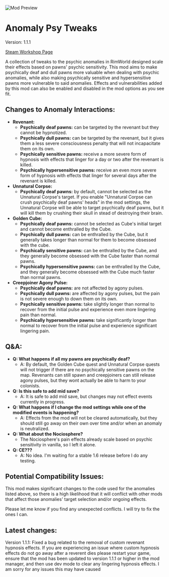![Mod Preview](https://i.imgur.com/UCufPd0.png)
# Anomaly Psy Tweaks
Version: 1.1.1

[Steam Workshop Page](https://steamcommunity.com/sharedfiles/filedetails/?id=3521723260)

 A collection of tweaks to the psychic anomalies in RimWorld designed scale their effects based on pawns' psychic sensitivity. This mod aims to make psychically deaf and dull pawns more valuable when dealing with psychic anomalies, while also making psychically sensitive and hypersensitive pawns more vulnerable to said anomalies. Effects and vulnerabilities added by this mod can also be enabled and disabled in the mod options as you see fit.
## Changes to Anomaly Interactions:

 - **Revenant:**
	 - **Psychically deaf pawns:** can be targeted by the revenant but they cannot be hypnotized.
	 - **Psychically dull pawns:** can be targeted by the revenant, but it gives them a less severe consciousness penalty that will not incapacitate them on its own.
	 - **Psychically sensitive pawns:** receive a more severe form of hypnosis with effects that linger for a day or two after the revenant is killed.
	 - **Psychically hypersensitive pawns:** receive an even more severe form of hypnosis with effects that linger for several days after the revenant is killed.
 - **Unnatural Corpse:**
	 - **Psychically deaf pawns:** by default, cannot be selected as the Unnatural Corpse's target. If you enable "Unnatural Corpse can crush psychically deaf pawns' heads" in the mod settings, the Unnatural Corpse will be able to target psychically deaf pawns, but it will kill them by crushing their skull in stead of destroying their brain. 
 - **Golden Cube:**
	 - **Psychically deaf pawns:** cannot be selected as Cube's initial target and cannot become enthralled by the Cube.
	 - **Psychically dull pawns:** can be enthralled by the Cube, but it generally takes longer than normal for them to become obsessed with the cube. 
 	 - **Psychically sensitive pawns:** can be enthralled by the Cube, and they generally become obsessed with the Cube faster than normal pawns.
	 - **Psychically hypersensitive pawns:** can be enthralled by the Cube, and they generally become obsessed with the Cube much faster than normal pawns. 
 - **Creepjoiner Agony Pulse:**
	 - **Psychically deaf pawns:** are not affected by agony pulses.
	 - **Psychically dull pawns:** are affected by agony pulses, but the pain is not severe enough to down them on its own.
 	 - **Psychically sensitive pawns:** take slightly longer than normal to recover from the initial pulse and experience even more lingering pain than normal.
	 - **Psychically hypersensitive pawns:** take significantly longer than normal to recover from the initial pulse and experience significant lingering pain.
## Q&A:
 - **Q: What happens if all my pawns are psychically deaf?** 
	 - A: By default, the Golden Cube quest and Unnatural Corpse quests will not trigger if there are no psychically sensitive pawns on the map. Revenants can still spawn and creepjoiners can still release agony pulses, but they wont actually be able to harm to your colonists.
 - **Q: Is this safe to add mid save?**
	 - A: It is safe to add mid save, but changes may not effect events currently in progress.
 - **Q: What happens if I change the mod settings while one of the modified events is happening?**
	 - A:  Effects from the mod will not be cleared automatically, but they should still go away on their own over time and/or when an anomaly is neutralized.
 - **Q: What about the Nociosphere?**
	 - The Nociosphere's pain effects already scale based on psychic sensitivity in vanilla, so I left it alone.
 -  **Q: CE???**
	 - A: No idea. I'm waiting for a stable 1.6 release before I do any testing.

## Potential Compatibility Issues:
This mod makes significant changes to the code used for the anomalies listed above, so there is a high likelihood that it will conflict with other mods that affect those anomalies' target selection and/or ongoing effects.

Please let me know if you find any unexpected conflicts. I will try to fix the ones I can.

## Latest changes:
Version 1.1.1: Fixed a bug related to the removal of custom revenant hypnosis effects. If you are experiencing an issue where custom hypnosis effects do not go away after a reverent dies please restart your game, ensure that the mod has been updated to version 1.1.1 or higher in the mod manager, and then use dev mode to clear any lingering hypnosis effects. I am sorry for any issues this may have caused

